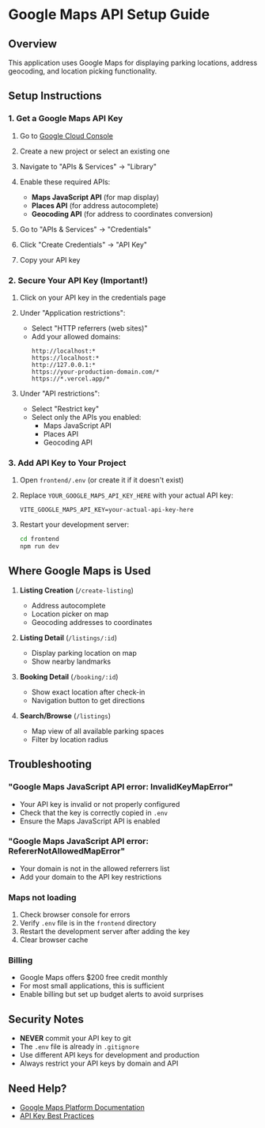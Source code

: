 # Google Maps API Setup Guide

## Overview
This application uses Google Maps for displaying parking locations, address geocoding, and location picking functionality.

## Setup Instructions

### 1. Get a Google Maps API Key

1. Go to [Google Cloud Console](https://console.cloud.google.com/)
2. Create a new project or select an existing one
3. Navigate to "APIs & Services" → "Library"
4. Enable these required APIs:
   - **Maps JavaScript API** (for map display)
   - **Places API** (for address autocomplete)
   - **Geocoding API** (for address to coordinates conversion)

5. Go to "APIs & Services" → "Credentials"
6. Click "Create Credentials" → "API Key"
7. Copy your API key

### 2. Secure Your API Key (Important!)

1. Click on your API key in the credentials page
2. Under "Application restrictions":
   - Select "HTTP referrers (web sites)"
   - Add your allowed domains:
     ```
     http://localhost:*
     https://localhost:*
     http://127.0.0.1:*
     https://your-production-domain.com/*
     https://*.vercel.app/*
     ```

3. Under "API restrictions":
   - Select "Restrict key"
   - Select only the APIs you enabled:
     - Maps JavaScript API
     - Places API
     - Geocoding API

### 3. Add API Key to Your Project

1. Open `frontend/.env` (or create it if it doesn't exist)
2. Replace `YOUR_GOOGLE_MAPS_API_KEY_HERE` with your actual API key:
   ```
   VITE_GOOGLE_MAPS_API_KEY=your-actual-api-key-here
   ```

3. Restart your development server:
   ```bash
   cd frontend
   npm run dev
   ```

## Where Google Maps is Used

1. **Listing Creation** (`/create-listing`)
   - Address autocomplete
   - Location picker on map
   - Geocoding addresses to coordinates

2. **Listing Detail** (`/listings/:id`)
   - Display parking location on map
   - Show nearby landmarks

3. **Booking Detail** (`/booking/:id`)
   - Show exact location after check-in
   - Navigation button to get directions

4. **Search/Browse** (`/listings`)
   - Map view of all available parking spaces
   - Filter by location radius

## Troubleshooting

### "Google Maps JavaScript API error: InvalidKeyMapError"
- Your API key is invalid or not properly configured
- Check that the key is correctly copied in `.env`
- Ensure the Maps JavaScript API is enabled

### "Google Maps JavaScript API error: RefererNotAllowedMapError"
- Your domain is not in the allowed referrers list
- Add your domain to the API key restrictions

### Maps not loading
1. Check browser console for errors
2. Verify `.env` file is in the `frontend` directory
3. Restart the development server after adding the key
4. Clear browser cache

### Billing
- Google Maps offers $200 free credit monthly
- For most small applications, this is sufficient
- Enable billing but set up budget alerts to avoid surprises

## Security Notes

- **NEVER** commit your API key to git
- The `.env` file is already in `.gitignore`
- Use different API keys for development and production
- Always restrict your API keys by domain and API

## Need Help?

- [Google Maps Platform Documentation](https://developers.google.com/maps/documentation)
- [API Key Best Practices](https://developers.google.com/maps/api-security-best-practices)